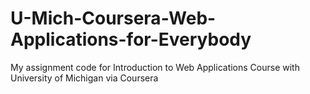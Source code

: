 # U-Mich-Coursera-Web-Applications-for-Everybody
My assignment code for Introduction to Web Applications Course with University of Michigan via Coursera
